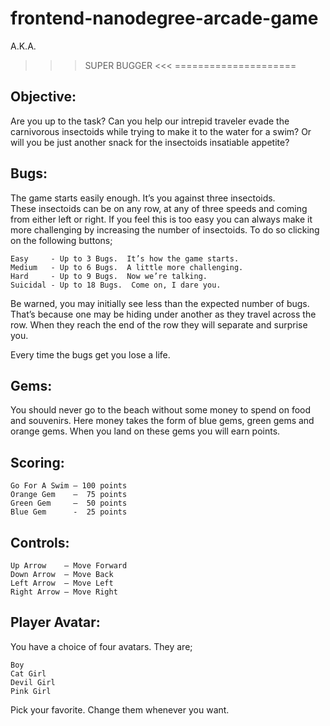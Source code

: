 frontend-nanodegree-arcade-game
===============================

A.K.A.

>>> SUPER BUGGER <<<
=====================

Objective:
----------
Are you up to the task?  Can you help our intrepid traveler evade 
the carnivorous insectoids while trying to make it to the water 
for a swim?  Or will you be just another snack for the insectoids 
insatiable appetite?

Bugs:
-----
The game starts easily enough.  It’s you against three insectoids.  
These insectoids can be on any row, at any of three speeds and 
coming from either left or right.  If you feel this is too easy 
you can always make it more challenging by increasing the number 
of insectoids.  To do so clicking on the following buttons;

    Easy     - Up to 3 Bugs.  It’s how the game starts.
    Medium   - Up to 6 Bugs.  A little more challenging.
    Hard     - Up to 9 Bugs.  Now we’re talking.
    Suicidal - Up to 18 Bugs.  Come on, I dare you.

Be warned, you may initially see less than the expected number of 
bugs.  That’s because one may be hiding under another as they 
travel across the row.  When they reach the end of the row they 
will separate and surprise you.

Every time the bugs get you lose a life.

Gems:
-----
You should never go to the beach without some money to spend on 
food and souvenirs.  Here money takes the form of blue gems, green 
gems and orange gems.  When you land on these gems you will earn 
points.

Scoring:
--------
    Go For A Swim – 100 points
    Orange Gem    –  75 points
    Green Gem     –  50 points
    Blue Gem      -  25 points

Controls:
---------
    Up Arrow    – Move Forward
    Down Arrow  – Move Back
    Left Arrow  – Move Left
    Right Arrow – Move Right
    
Player Avatar:
--------------
You have a choice of four avatars.  They are;

    Boy
    Cat Girl
    Devil Girl
    Pink Girl

Pick your favorite.  Change them whenever you want.
